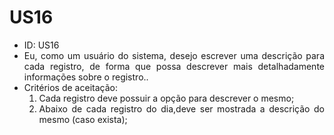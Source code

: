 # US16

<ul>
<li> ID: US16</li>
<li align="justify">Eu, como um usuário do sistema, desejo escrever uma descrição para cada registro, de forma que possa descrever mais detalhadamente informações sobre o registro.</td>.</li>

<li align="justify"> Critérios de aceitação:
    <ol>
    <li> Cada registro deve possuir a opção para descrever o mesmo;</li>
    <li> Abaixo de cada registro do dia,deve ser mostrada a descrição do mesmo (caso exista);</li>
    </ol>

</li>